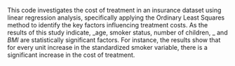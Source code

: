 This code investigates the cost of treatment in an insurance dataset using linear regression analysis, specifically applying the Ordinary Least Squares method to identify the key factors influencing treatment costs.
As the results of this study indicate, _age, smoker status, number of children, _ and _BMI_ are statistically significant factors. For instance, the results show that for every unit increase in the standardized smoker variable, 
there is a significant increase in the cost of treatment.
